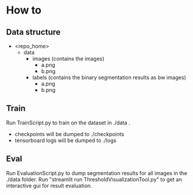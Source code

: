 # How to 
## Data structure
- <repo_home>
  - data
    - images (contains the images)
      - a.png
      - b.png
    - labels (contains the binary segmentation results as bw images)
      - a.png
      - b.png

## Train
Run TrainScript.py to train on the dataset in ./data .
- checkpoints will be dumped to ./checkpoints
- tensorboard logs will be dumped to ./logs

## Eval
Run EvaluationScript.py to dump segmentation results for all images in the ./data folder.
Run "streamlit run ThresholdVisualizationTool.py" to get an interactive gui for result evaluation. 


